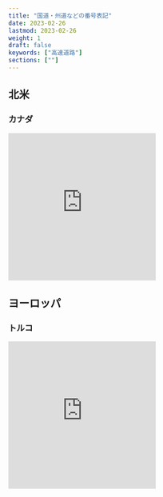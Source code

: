 ```yaml
---
title: "国道・州道などの番号表記"
date: 2023-02-26
lastmod: 2023-02-26
weight: 1
draft: false
keywords: ["高速道路"]
sections: [""]
---
```



## 北米
### カナダ

<div class="googlemap-if">
<iframe src="https://www.google.com/maps/embed?pb=!4v1677903228748!6m8!1m7!1sjXEpqUqPPE46cSYn8thrYg!2m2!1d45.41244575414719!2d-75.68463485375692!3f192.53307585079628!4f11.52201930377197!5f3.325193203789971" width="295" height="295" style="border:0;" allowfullscreen="" loading="lazy" referrerpolicy="no-referrer-when-downgrade"></iframe>
</div>

## ヨーロッパ
### トルコ
<div class="googlemap-if">
<iframe src="https://www.google.com/maps/embed?pb=!4v1677397608691!6m8!1m7!1sijmtpnHOe5Exp6nnWwL--g!2m2!1d40.79507083198259!2d29.43492562901339!3f57.70331698013329!4f9.434500273269634!5f2.9578504551201" width="295" height="295" style="border:0;" allowfullscreen="" loading="lazy" referrerpolicy="no-referrer-when-downgrade"></iframe>
</div>